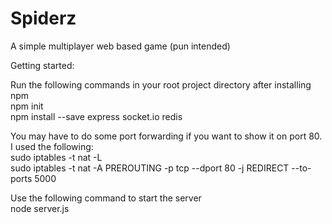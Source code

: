 # Spiderz
A simple multiplayer web based game (pun intended)

Getting started:

Run the following commands in your root project directory after installing npm\
npm init\
npm install --save express socket.io redis

You may have to do some port forwarding if you want to show it on port 80. I used the following:\
sudo iptables -t nat -L\
sudo iptables -t nat -A PREROUTING -p tcp --dport 80 -j REDIRECT --to-ports 5000

Use the following command to start the server\
node server.js
